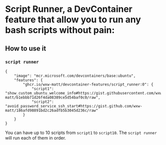 # Script Runner, a DevContainer feature that allow you to run any bash scripts without pain:

## How to use it

### `script runner`

```jsonc
{
    "image": "mcr.microsoft.com/devcontainers/base:ubuntu",
    "features": {
        "ghcr.io/wxw-matt/devcontainer-features/script_runner:0": {
            "script1": "show_custom_ubuntu_welcome_info#https://gist.githubusercontent.com/wxw-matt/b1ebbb71d26f4da08389ce5d54baf0c0/raw",
            "script2": "avoid_password_service_ssh_start#https://gist.github.com/wxw-matt/186afd98891bd2c26adfb5b3045d236c/raw"
        }
    }
}
```

You can have up to 10 scripts from `script1` to `script10`. The `script runner` will run each of them in order.
